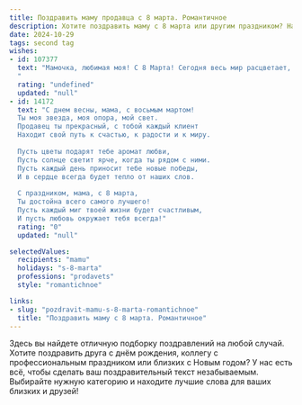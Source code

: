 ```yaml
---
title: Поздравить маму продавца с 8 марта. Романтичное
description: Хотите поздравить маму с 8 марта или другим праздником? Наш ИИ создаст незабываемое поздравление, а вы обязательно выделитесь среди других.  
date: 2024-10-29
tags: second tag
wishes:
- id: 107377
  text: "Мамочка, любимая моя! С 8 Марта! Сегодня весь мир расцветает, подобно твоей нежной душе, которая каждый день дарит свет и тепло окружающим.  Твой труд продавца – это искусство, умение находить подход к каждому покупателю,  дарить радость от покупки и создавать уют.  Ты – настоящая волшебница, способная даже в самый обычный день превратить всё в сказку.  Пусть этот день будет наполнен  нежностью, любовью и счастьем.  Я тебя бесконечно люблю!
  "
  rating: "undefined"
  updated: "null"
- id: 14172
  text: "С днем весны, мама, с восьмым мартом!
  Ты моя звезда, моя опора, мой свет.
  Продавец ты прекрасный, с тобой каждый клиент
  Находит свой путь к счастью, к радости и к миру.
  
  Пусть цветы подарят тебе аромат любви,
  Пусть солнце светит ярче, когда ты рядом с ними.
  Пусть каждый день приносит тебе новые победы,
  И в сердце всегда будет тепло от наших слов.
  
  С праздником, мама, с 8 марта,
  Ты достойна всего самого лучшего!
  Пусть каждый миг твоей жизни будет счастливым,
  И пусть любовь окружает тебя всегда!"
  rating: "0"
  updated: "null"

selectedValues:
  recipients: "mamu"
  holidays: "s-8-marta"
  professions: "prodavets"
  style: "romantichnoe"

links:
- slug: "pozdravit-mamu-s-8-marta-romantichnoe"
  title: "Поздравить маму с 8 марта. Романтичное"
---
```


Здесь вы найдете отличную подборку поздравлений на любой случай. 
Хотите поздравить друга с днём рождения, коллегу с профессиональным праздником или близких с Новым годом? У нас есть всё, чтобы сделать ваш поздравительный текст незабываемым. Выбирайте нужную категорию и находите лучшие слова для ваших близких и друзей!
